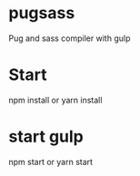 # pugsass
Pug and sass compiler with gulp


# Start
npm install or yarn install

# start gulp
npm start or yarn start
